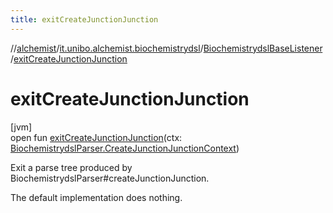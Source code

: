 ```yaml
---
title: exitCreateJunctionJunction
---
```

//[alchemist](../../../index.html)/[it.unibo.alchemist.biochemistrydsl](../index.html)/[BiochemistrydslBaseListener](index.html)/[exitCreateJunctionJunction](exit-create-junction-junction.html)



# exitCreateJunctionJunction



[jvm]\
open fun [exitCreateJunctionJunction](exit-create-junction-junction.html)(ctx: [BiochemistrydslParser.CreateJunctionJunctionContext](../-biochemistrydsl-parser/-create-junction-junction-context/index.html))



Exit a parse tree produced by BiochemistrydslParser#createJunctionJunction. 



The default implementation does nothing.




